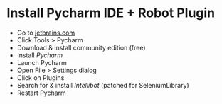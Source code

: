 # Install Pycharm IDE + Robot Plugin
- Go to [jetbrains.com](https://www.jetbrains.com/)
- Click Tools > Pycharm
- Download & install community edition (free)
- Install *Pycharm*
- Launch Pycharm
- Open File > Settings dialog
- Click on Plugins
- Search for & install *Intellibot* (patched for SeleniumLibrary)
- Restart Pycharm
